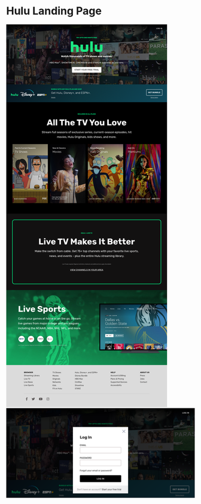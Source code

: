 # Hulu Landing Page

<img src="images/screenshot.png" >
<img src="images/login-form-screenshot.png" >
